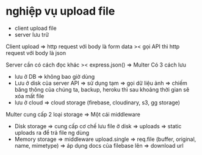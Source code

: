 # nghiệp vụ upload file
- client upload file
- server lưu trữ

Client upload => http request với body là form data >< gọi API thì http request với body là json

Server cần có cách đọc khác >< express.json() => Multer
Có 3 cách lưu
- lưu ở DB => không bao giờ dùng
- Lưu ở disk của server API => sử dụng tạm => gọi dữ liệu ảnh => chiếm băng thông của chúng ta, backup, heroku thì sau khoảng thời gian sẽ xóa mất file
- lưu ở cloud => cloud storage (firebase, cloudinary, s3, gg storage)

Multer cung cấp 2 loại storage => Một cái middleware 
- Disk storage => cung cấp cơ chế lưu file ở disk => uploads => static uploads ra để trả file ng dùng
- Memory storage => middleware upload.single => req.file (buffer, original, name, mimetype) => áp dụng docs của filebase lên => download url